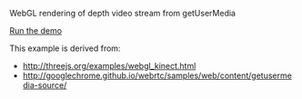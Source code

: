 WebGL rendering of depth video stream from getUserMedia

[Run the demo](http://huningxin.github.io/depthcam_three.js/)

This example is derived from:
* http://threejs.org/examples/webgl_kinect.html
* http://googlechrome.github.io/webrtc/samples/web/content/getusermedia-source/
